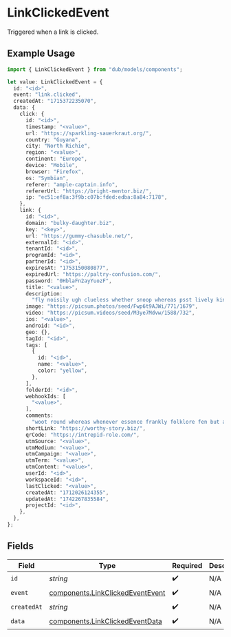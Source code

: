 # LinkClickedEvent

Triggered when a link is clicked.

## Example Usage

```typescript
import { LinkClickedEvent } from "dub/models/components";

let value: LinkClickedEvent = {
  id: "<id>",
  event: "link.clicked",
  createdAt: "1715372235070",
  data: {
    click: {
      id: "<id>",
      timestamp: "<value>",
      url: "https://sparkling-sauerkraut.org/",
      country: "Guyana",
      city: "North Richie",
      region: "<value>",
      continent: "Europe",
      device: "Mobile",
      browser: "Firefox",
      os: "Symbian",
      referer: "ample-captain.info",
      refererUrl: "https://bright-mentor.biz/",
      ip: "ec51:ef8a:3f9b:c07b:fded:edba:8a84:7178",
    },
    link: {
      id: "<id>",
      domain: "bulky-daughter.biz",
      key: "<key>",
      url: "https://gummy-chasuble.net/",
      externalId: "<id>",
      tenantId: "<id>",
      programId: "<id>",
      partnerId: "<id>",
      expiresAt: "1753150080877",
      expiredUrl: "https://paltry-confusion.com/",
      password: "0HblaFn2ayYuozF",
      title: "<value>",
      description:
        "fly noisily ugh clueless whether snoop whereas psst lively kindheartedly",
      image: "https://picsum.photos/seed/Fwp6t9AJWi/771/1679",
      video: "https://picsum.videos/seed/M3ye7Mdvw/1588/732",
      ios: "<value>",
      android: "<id>",
      geo: {},
      tagId: "<id>",
      tags: [
        {
          id: "<id>",
          name: "<value>",
          color: "yellow",
        },
      ],
      folderId: "<id>",
      webhookIds: [
        "<value>",
      ],
      comments:
        "woot round whereas whenever essence frankly folklore fen but adjudge needily blah",
      shortLink: "https://worthy-story.biz/",
      qrCode: "https://intrepid-role.com/",
      utmSource: "<value>",
      utmMedium: "<value>",
      utmCampaign: "<value>",
      utmTerm: "<value>",
      utmContent: "<value>",
      userId: "<id>",
      workspaceId: "<id>",
      lastClicked: "<value>",
      createdAt: "1712026124355",
      updatedAt: "1742267835584",
      projectId: "<id>",
    },
  },
};
```

## Fields

| Field                                                                                | Type                                                                                 | Required                                                                             | Description                                                                          |
| ------------------------------------------------------------------------------------ | ------------------------------------------------------------------------------------ | ------------------------------------------------------------------------------------ | ------------------------------------------------------------------------------------ |
| `id`                                                                                 | *string*                                                                             | :heavy_check_mark:                                                                   | N/A                                                                                  |
| `event`                                                                              | [components.LinkClickedEventEvent](../../models/components/linkclickedeventevent.md) | :heavy_check_mark:                                                                   | N/A                                                                                  |
| `createdAt`                                                                          | *string*                                                                             | :heavy_check_mark:                                                                   | N/A                                                                                  |
| `data`                                                                               | [components.LinkClickedEventData](../../models/components/linkclickedeventdata.md)   | :heavy_check_mark:                                                                   | N/A                                                                                  |